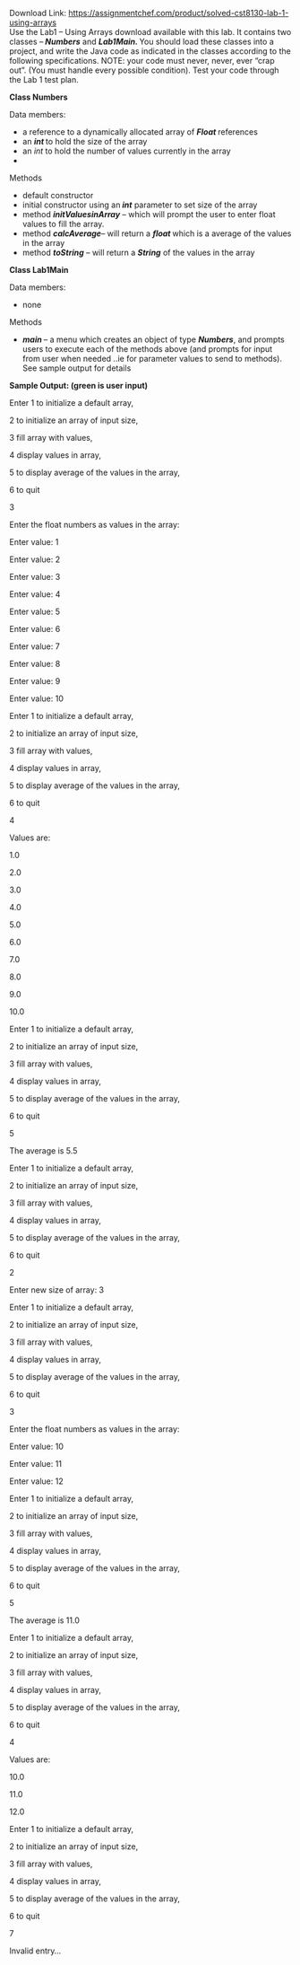 Download Link: https://assignmentchef.com/product/solved-cst8130-lab-1-using-arrays
<br>
Use the Lab1 – Using Arrays download available with this lab.   It contains two classes –<strong><em> Numbers</em></strong> and <strong><em>Lab1Main.  </em></strong>You should load these classes into a project, and write the Java code as indicated in the classes according to the following specifications.    NOTE:  your code must never, never, ever “crap out”.   (You must handle every possible condition).  Test your code through the Lab 1 test plan.

<strong>Class Numbers</strong>

Data members:

<ul>

 <li>a reference to a dynamically allocated array of <strong><em>Float </em></strong>references</li>

 <li>an <strong><em>int </em></strong>to hold the size of the array</li>

 <li>an <em>int</em> to hold the number of values currently in the array</li>

 <li></li>

</ul>

Methods

<ul>

 <li>default constructor</li>

 <li>initial constructor using an<strong><em> int</em></strong> parameter to set size of the array</li>

 <li>method <strong><em>initValuesinArray</em></strong> – which will prompt the user to enter float values to fill the array.</li>

 <li>method <strong><em>calcAverage</em></strong>– will return a <strong><em>float </em></strong>which is a average of the values in the array</li>

 <li>method <strong><em>toString</em></strong> – will return a <strong><em>String</em></strong> of the values in the array</li>

</ul>




<strong>Class Lab1Main</strong>

Data members:

<ul>

 <li>none</li>

</ul>

Methods

<ul>

 <li><strong><em>main </em></strong>– a menu which creates an object of type <strong><em>Numbers</em></strong>, and prompts users to execute each of the methods above (and prompts for input from user when needed ..ie for parameter values to send to methods).  See sample output for details</li>

</ul>




<strong>Sample Output: (green is user input)</strong>

Enter 1 to initialize a default array,

2 to initialize an array of input size,

3 fill array with values,

4 display values in array,

5 to display average of the values in the array,

6 to quit

3

Enter the float numbers as values in the array:

Enter value: 1

Enter value: 2

Enter value: 3

Enter value: 4

Enter value: 5

Enter value: 6

Enter value: 7

Enter value: 8

Enter value: 9

Enter value: 10




Enter 1 to initialize a default array,

2 to initialize an array of input size,

3 fill array with values,

4 display values in array,

5 to display average of the values in the array,

6 to quit

4

Values are:

1.0

2.0

3.0

4.0

5.0

6.0

7.0

8.0

9.0

10.0







Enter 1 to initialize a default array,

2 to initialize an array of input size,

3 fill array with values,

4 display values in array,

5 to display average of the values in the array,

6 to quit

5

The average is 5.5




Enter 1 to initialize a default array,

2 to initialize an array of input size,

3 fill array with values,

4 display values in array,

5 to display average of the values in the array,

6 to quit

2

Enter new size of array: 3




Enter 1 to initialize a default array,

2 to initialize an array of input size,

3 fill array with values,

4 display values in array,

5 to display average of the values in the array,

6 to quit

3

Enter the float numbers as values in the array:

Enter value: 10

Enter value: 11

Enter value: 12




Enter 1 to initialize a default array,

2 to initialize an array of input size,

3 fill array with values,

4 display values in array,

5 to display average of the values in the array,

6 to quit

5

The average is 11.0




Enter 1 to initialize a default array,

2 to initialize an array of input size,

3 fill array with values,

4 display values in array,

5 to display average of the values in the array,

6 to quit

4

Values are:

10.0

11.0

12.0







Enter 1 to initialize a default array,

2 to initialize an array of input size,

3 fill array with values,

4 display values in array,

5 to display average of the values in the array,

6 to quit

7

Invalid entry…


